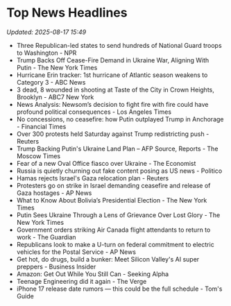 # Top News Headlines

_Updated: 2025-08-17 15:49_

- Three Republican-led states to send hundreds of National Guard troops to Washington - NPR
- Trump Backs Off Cease-Fire Demand in Ukraine War, Aligning With Putin - The New York Times
- Hurricane Erin tracker: 1st hurricane of Atlantic season weakens to Category 3 - ABC News
- 3 dead, 8 wounded in shooting at Taste of the City in Crown Heights, Brooklyn - ABC7 New York
- News Analysis: Newsom’s decision to fight fire with fire could have profound political consequences - Los Angeles Times
- No concessions, no ceasefire: how Putin outplayed Trump in Anchorage - Financial Times
- Over 300 protests held Saturday against Trump redistricting push - Reuters
- Trump Backing Putin's Ukraine Land Plan – AFP Source, Reports - The Moscow Times
- Fear of a new Oval Office fiasco over Ukraine - The Economist
- Russia is quietly churning out fake content posing as US news - Politico
- Hamas rejects Israel's Gaza relocation plan - Reuters
- Protesters go on strike in Israel demanding ceasefire and release of Gaza hostages - AP News
- What to Know About Bolivia’s Presidential Election - The New York Times
- Putin Sees Ukraine Through a Lens of Grievance Over Lost Glory - The New York Times
- Government orders striking Air Canada flight attendants to return to work - The Guardian
- Republicans look to make a U-turn on federal commitment to electric vehicles for the Postal Service - AP News
- Get hot, do drugs, build a bunker: Meet Silicon Valley's AI super preppers - Business Insider
- Amazon: Get Out While You Still Can - Seeking Alpha
- Teenage Engineering did it again - The Verge
- iPhone 17 release date rumors — this could be the full schedule - Tom's Guide